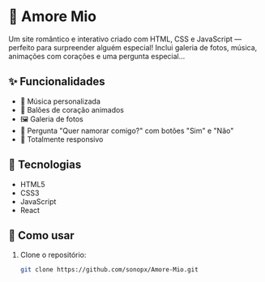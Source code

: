 # 💖 Amore Mio

Um site romântico e interativo criado com HTML, CSS e JavaScript — perfeito para surpreender alguém especial! Inclui galeria de fotos, música, animações com corações e uma pergunta especial...

## ✨ Funcionalidades

- 🎵 Música personalizada
- 💌 Balões de coração animados
- 🖼️ Galeria de fotos
- 💬 Pergunta "Quer namorar comigo?" com botões "Sim" e "Não"
- 📱 Totalmente responsivo

## 🚀 Tecnologias

- HTML5
- CSS3
- JavaScript
- React

## 📂 Como usar

1. Clone o repositório:
   ```bash
   git clone https://github.com/sonopx/Amore-Mio.git
